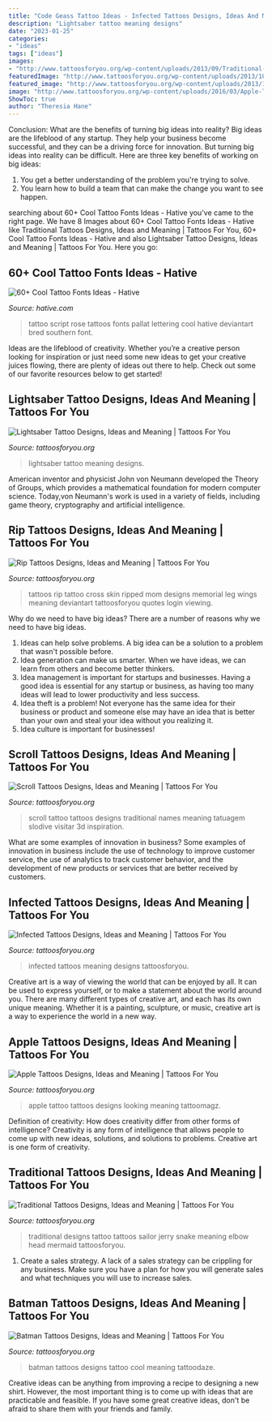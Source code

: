 ```yaml
---
title: "Code Geass Tattoo Ideas - Infected Tattoos Designs, Ideas And Meaning"
description: "Lightsaber tattoo meaning designs"
date: "2023-01-25"
categories:
- "ideas"
tags: ["ideas"]
images:
- "http://www.tattoosforyou.org/wp-content/uploads/2013/09/Traditional-Tattoo-Designs.jpg"
featuredImage: "http://www.tattoosforyou.org/wp-content/uploads/2013/10/Cool-Batman-Tattoos.jpg"
featured_image: "http://www.tattoosforyou.org/wp-content/uploads/2013/10/Cool-Batman-Tattoos.jpg"
image: "http://www.tattoosforyou.org/wp-content/uploads/2016/03/Apple-Tattoo.jpg"
ShowToc: true
author: "Theresia Hane"
---
```



Conclusion: What are the benefits of turning big ideas into reality?
Big ideas are the lifeblood of any startup. They help your business become successful, and they can be a driving force for innovation. But turning big ideas into reality can be difficult. Here are three key benefits of working on big ideas:
1. You get a better understanding of the problem you're trying to solve.
2. You learn how to build a team that can make the change you want to see happen.

	

		
searching about 60+ Cool Tattoo Fonts Ideas - Hative you've came to the right page. We have 8 Images about 60+ Cool Tattoo Fonts Ideas - Hative like Traditional Tattoos Designs, Ideas and Meaning | Tattoos For You, 60+ Cool Tattoo Fonts Ideas - Hative and also Lightsaber Tattoo Designs, Ideas and Meaning | Tattoos For You. Here you go:
		
    
## 60+ Cool Tattoo Fonts Ideas - Hative

<img loading=lazy src="https://hative.com/wp-content/uploads/2014/02/font-tattoos/script-tattoo-with-rose-31.jpg" onerror="this.onerror=null;this.src='https://tse2.mm.bing.net/th?id=OIP.jY8oDUkg-1ADHKegJFlAuAHaMB&amp;pid=15.1';" alt="60+ Cool Tattoo Fonts Ideas - Hative">

_Source: hative.com_

>tattoo script rose tattoos fonts pallat lettering cool hative deviantart bred southern font. 

	

Ideas are the lifeblood of creativity. Whether you’re a creative person looking for inspiration or just need some new ideas to get your creative juices flowing, there are plenty of ideas out there to help. Check out some of our favorite resources below to get started!

    
## Lightsaber Tattoo Designs, Ideas And Meaning | Tattoos For You

<img loading=lazy src="http://www.tattoosforyou.org/wp-content/uploads/2017/07/Lightsaber-Tattoo-Pictures.jpg" onerror="this.onerror=null;this.src='https://tse4.mm.bing.net/th?id=OIP.Zjm2zHPVJpsvAjW4XZf_2wHaJ6&amp;pid=15.1';" alt="Lightsaber Tattoo Designs, Ideas and Meaning | Tattoos For You">

_Source: tattoosforyou.org_

>lightsaber tattoo meaning designs. 

	

American inventor and physicist John von Neumann developed the Theory of Groups, which provides a mathematical foundation for modern computer science. Today,von Neumann's work is used in a variety of fields, including game theory, cryptography and artificial intelligence.

    
## Rip Tattoos Designs, Ideas And Meaning | Tattoos For You

<img loading=lazy src="http://www.tattoosforyou.org/wp-content/uploads/2013/10/Ripped-Skin-Tattoos.jpg" onerror="this.onerror=null;this.src='https://tse3.mm.bing.net/th?id=OIP.p0g6Pnv-3o9fP5ZLTq1KoQHaJ4&amp;pid=15.1';" alt="Rip Tattoos Designs, Ideas and Meaning | Tattoos For You">

_Source: tattoosforyou.org_

>tattoos rip tattoo cross skin ripped mom designs memorial leg wings meaning deviantart tattoosforyou quotes login viewing. 

	

Why do we need to have big ideas?
There are a number of reasons why we need to have big ideas. 
1. Ideas can help solve problems. A big idea can be a solution to a problem that wasn't possible before. 
2. Idea generation can make us smarter. When we have ideas, we can learn from others and become better thinkers. 
3. Idea management is important for startups and businesses. Having a good idea is essential for any startup or business, as having too many ideas will lead to lower productivity and less success. 
4. Idea theft is a problem! Not everyone has the same idea for their business or product and someone else may have an idea that is better than your own and steal your idea without you realizing it. 
5. Idea culture is important for businesses!

    
## Scroll Tattoos Designs, Ideas And Meaning | Tattoos For You

<img loading=lazy src="http://www.tattoosforyou.org/wp-content/uploads/2016/05/Scroll-Tattoos-Designs.jpg" onerror="this.onerror=null;this.src='https://tse3.mm.bing.net/th?id=OIP.z-mGLAkr6uZkCZO4b6eFIAHaJ4&amp;pid=15.1';" alt="Scroll Tattoos Designs, Ideas and Meaning | Tattoos For You">

_Source: tattoosforyou.org_

>scroll tattoo tattoos designs traditional names meaning tatuagem slodive visitar 3d inspiration. 

	

What are some examples of innovation in business?
Some examples of innovation in business include the use of technology to improve customer service, the use of analytics to track customer behavior, and the development of new products or services that are better received by customers.

    
## Infected Tattoos Designs, Ideas And Meaning | Tattoos For You

<img loading=lazy src="http://www.tattoosforyou.org/wp-content/uploads/2013/10/Infected-Tattoos-Pics-768x1024.jpg" onerror="this.onerror=null;this.src='https://tse4.mm.bing.net/th?id=OIP.JUN6V75eH7asVnmsmUpKSQHaJ4&amp;pid=15.1';" alt="Infected Tattoos Designs, Ideas and Meaning | Tattoos For You">

_Source: tattoosforyou.org_

>infected tattoos meaning designs tattoosforyou. 

	

Creative art is a way of viewing the world that can be enjoyed by all. It can be used to express yourself, or to make a statement about the world around you. There are many different types of creative art, and each has its own unique meaning. Whether it is a painting, sculpture, or music, creative art is a way to experience the world in a new way.

    
## Apple Tattoos Designs, Ideas And Meaning | Tattoos For You

<img loading=lazy src="http://www.tattoosforyou.org/wp-content/uploads/2016/03/Apple-Tattoo.jpg" onerror="this.onerror=null;this.src='https://tse3.mm.bing.net/th?id=OIP.W_HCi3FqvbytNfOlHp9hmQHaJ4&amp;pid=15.1';" alt="Apple Tattoos Designs, Ideas and Meaning | Tattoos For You">

_Source: tattoosforyou.org_

>apple tattoo tattoos designs looking meaning tattoomagz. 

	

Definition of creativity: How does creativity differ from other forms of intelligence?
Creativity is any form of intelligence that allows people to come up with new ideas, solutions, and solutions to problems. Creative art is one form of creativity.

    
## Traditional Tattoos Designs, Ideas And Meaning | Tattoos For You

<img loading=lazy src="http://www.tattoosforyou.org/wp-content/uploads/2013/09/Traditional-Tattoo-Designs.jpg" onerror="this.onerror=null;this.src='https://tse3.mm.bing.net/th?id=OIP.7s1q7SYMB649yRVXxD6YnAHaJ3&amp;pid=15.1';" alt="Traditional Tattoos Designs, Ideas and Meaning | Tattoos For You">

_Source: tattoosforyou.org_

>traditional designs tattoo tattoos sailor jerry snake meaning elbow head mermaid tattoosforyou. 

	

1. Create a sales strategy. A lack of a sales strategy can be crippling for any business. Make sure you have a plan for how you will generate sales and what techniques you will use to increase sales.

    
## Batman Tattoos Designs, Ideas And Meaning | Tattoos For You

<img loading=lazy src="http://www.tattoosforyou.org/wp-content/uploads/2013/10/Cool-Batman-Tattoos.jpg" onerror="this.onerror=null;this.src='https://tse2.mm.bing.net/th?id=OIP.Ij_3_zCQf1cdogh9aRJrtAHaLH&amp;pid=15.1';" alt="Batman Tattoos Designs, Ideas and Meaning | Tattoos For You">

_Source: tattoosforyou.org_

>batman tattoos designs tattoo cool meaning tattoodaze. 

	

Creative ideas can be anything from improving a recipe to designing a new shirt. However, the most important thing is to come up with ideas that are practicable and feasible. If you have some great creative ideas, don't be afraid to share them with your friends and family.

